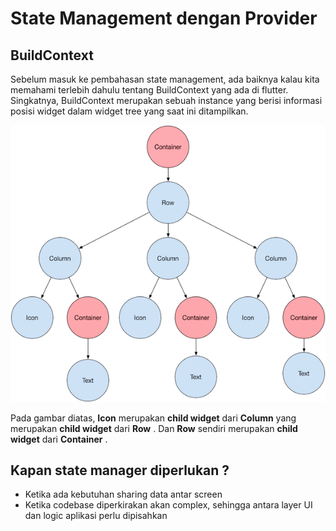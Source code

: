 # State Management dengan Provider

## BuildContext
Sebelum masuk ke pembahasan state management, ada baiknya kalau kita memahami terlebih dahulu tentang BuildContext yang ada di flutter. Singkatnya, BuildContext merupakan sebuah instance yang berisi informasi posisi widget dalam widget tree yang saat ini ditampilkan.

![image info](./images/widget-tree.png)

Pada gambar diatas, **Icon** merupakan **child widget** dari **Column** yang merupakan **child widget** dari **Row** . Dan **Row** sendiri merupakan **child widget** dari **Container** .

## Kapan state manager diperlukan ?

- Ketika ada kebutuhan sharing data antar screen
- Ketika codebase diperkirakan akan complex, sehingga antara layer UI dan logic aplikasi perlu dipisahkan